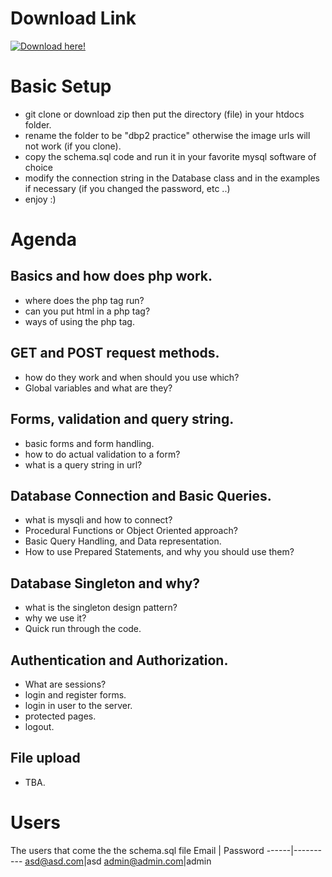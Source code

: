 # Download Link
[![Download here!](https://cdn.assistant.moe/images/ModAssistant/Icons/Download.svg)](https://github.com/MrGhareeb/phpPractice/releases/tag/latest)

# Basic Setup
  - git clone or download zip then put the directory (file) in your htdocs folder.
  - rename the folder to be "dbp2 practice" otherwise the image urls will not work (if you clone).
  - copy the schema.sql code and run it in your favorite mysql software of choice
  - modify the connection string in the Database class and in the examples if necessary (if you changed the password, etc ..)
  - enjoy :)
# Agenda
 ## Basics and how does php work.
  - where does the php tag run?
  - can you put html in a php tag?
  - ways of using the php tag.

## GET and POST request methods.
  - how do they work and when should you use which?
  - Global variables and what are they?

## Forms, validation and query string.
  - basic forms and form handling.
  - how to do actual validation to a form?
  - what is a query string in url?

## Database Connection and Basic Queries.
  - what is mysqli and how to connect?
  - Procedural Functions or Object Oriented approach?
  - Basic Query Handling, and Data representation.
  - How to use Prepared Statements, and why you should use them?

## Database Singleton and why?
  - what is the singleton design pattern?
  - why we use it?
  - Quick run through the code.

## Authentication and Authorization.
  - What are sessions?
  - login and register forms.
  - login in user to the server.
  - protected pages.
  - logout.

## File upload
  - TBA.
  # Users
  The users that come the the schema.sql file
  Email | Password
  ------|----------
  asd@asd.com|asd
  admin@admin.com|admin
